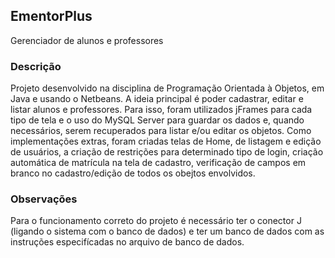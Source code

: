 ## EmentorPlus
Gerenciador de alunos e professores

### Descrição
Projeto desenvolvido na disciplina de Programação Orientada à Objetos, em Java e usando o Netbeans. 
A ideia principal é poder cadastrar, editar e listar alunos e professores. Para isso, foram utilizados jFrames para cada tipo de tela e o uso do MySQL Server para guardar os dados e, quando necessários, serem recuperados para listar e/ou editar os objetos.
Como implementações extras, foram criadas telas de Home, de listagem e edição de usuários, a criação de restrições para determinado tipo de login, criação automática de matrícula na tela de cadastro, verificação de campos em branco no cadastro/edição de todos os obejtos envolvidos. 

### Observações
 Para o funcionamento correto do projeto é necessário ter o conector J (ligando o sistema com o banco de dados) e ter um banco de dados com as instruções especifícadas no arquivo de banco de dados.
